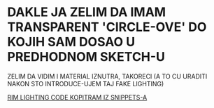# DAKLE JA ZELIM DA IMAM TRANSPARENT 'CIRCLE-OVE' DO KOJIH SAM DOSAO U PREDHODNOM SKETCH-U

ZELIM DA VIDIM I MATERIAL IZNUTRA, TAKORECI (A TO CU URADITI NAKON STO INTRODUCE-UJEM TAJ FAKE LIGHTING)

[RIM LIGHTING CODE KOPITRAM IZ SNIPPETS-A](https://github.com/Rade58/canvas_webgl_creative_coding/blob/8_6_CUSTOM_GRADIENT_SHADER/GLSL%20snippets.md#glsl--rim-light-shader)

